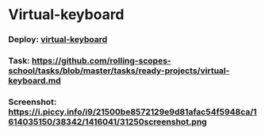 # Virtual-keyboard
### Deploy: [virtual-keyboard](https://mmaaaaaaaails.github.io/virtual-keyboard/)

### Task: https://github.com/rolling-scopes-school/tasks/blob/master/tasks/ready-projects/virtual-keyboard.md

### Screenshot: https://i.piccy.info/i9/21500be8572129e9d81afac54f5948ca/1614035150/38342/1416041/31250screenshot.png
